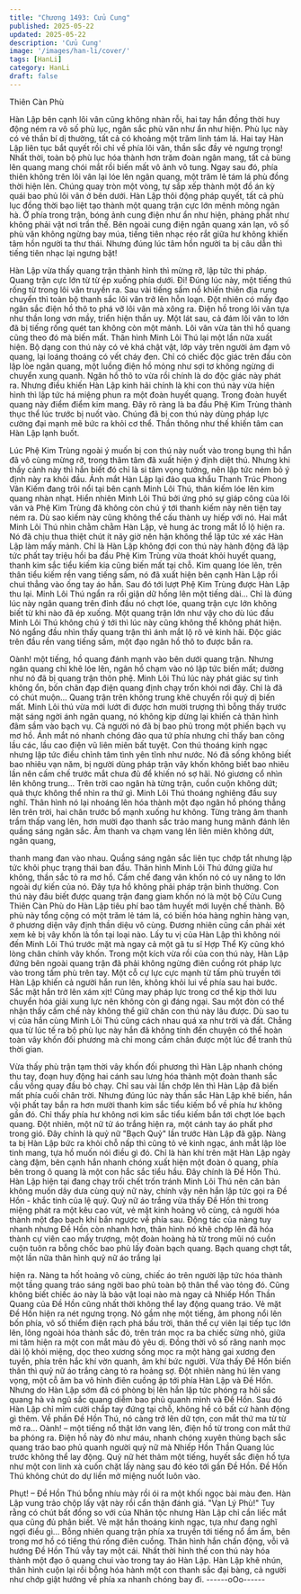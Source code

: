 ```yaml
---
title: "Chương 1493: Cửu Cung"
published: 2025-05-22
updated: 2025-05-22
description: 'Cửu Cung'
image: '/images/han-li/cover/'
tags: [HanLi]
category: HanLi
draft: false
---
```


Thiên Càn Phù

Hàn Lập bên cạnh lôi vân cũng không nhàn rỗi, hai tay hắn đồng
thời huy động ném ra vô số phù lục, ngân sắc phù văn như ẩn
như hiện.
Phù lục này có vẻ thần bí dị thường, tất cả có khoảng một trăm
linh tám lá.
Hai tay Hàn Lập liên tục bắt quyết rồi chỉ về phía lôi vân, thần sắc
đầy vẻ ngưng trọng!
Nhất thời, toàn bộ phù lục hóa thành hơn trăm đoàn ngân mang,
tất cả bùng lên quang mang chói mắt rồi biến mất vô ảnh vô tung.
Ngay sau đó, phía thiên không trên lôi vân lại lóe lên ngân quang,
một trăm lẻ tám lá phù đồng thời hiện lên.
Chúng quay tròn một vòng, tự sắp xếp thành một đồ án kỳ quái
bao phủ lôi vân ở bên dưới.
Hàn Lập thôi động pháp quyết, tất cả phù lục đồng thời bạo liệt
tạo thành một quang trận cực lớn mênh mông ngân hà.
Ở phía trong trận, bóng ảnh cung điện như ẩn như hiện, phảng
phất như không phải vật nơi trần thế.
Bên ngoài cung điện ngân quang xán lạn, vô số phù văn không
ngừng bay múa, tiếng tiên nhạc réo rắt giữa hư không khiến tâm
hồn người ta thư thái.
Nhưng đúng lúc tâm hồn người ta bị câu dẫn thì tiếng tiên nhạc
lại ngưng bặt!

Hàn Lập vừa thấy quang trận thành hình thì mừng rỡ, lập tức thi
pháp. Quang trận cực lớn từ từ ép xuống phía dưới.
Đi!
Đúng lúc này, một tiếng thú rống từ trong lôi vân truyền ra.
Sau vài tiếng sấm nổ khiến thiên địa rung chuyển thì toàn bộ
thanh sắc lôi vân trở lên hỗn loạn. Đột nhiên có mấy đạo ngân
sắc điện hồ thô to phá vỡ lôi vân mà xông ra.
Điện hồ trong lôi vân tựa như thần long vơn mầy, triển hiện thần
uy.
Một lát sau, cả đám lôi vân to lớn đã bị tiếng rống quét tan không
còn một mảnh.
Lôi vân vừa tản thì hồ quang cũng theo đó mà biến mất.
Thân hình Minh Lôi Thú lại một lần nữa xuất hiện.
Bộ dạng con thú này có vẻ khá chật vật, lớp vảy trên người ảm
đạm vô quang, lại loáng thoáng có vết cháy đen. Chỉ có chiếc độc
giác trên đầu còn lập lòe ngân quang, một luồng điện hồ mỏng
như sợi tơ không ngừng di chuyển xung quanh.
Ngân hồ thô to vừa rồi chính là do độc giác này phát ra.
Nhưng điều khiến Hàn Lập kinh hãi chính là khi con thú này vừa
hiện hình thì lập tức há miệng phun ra một đoàn huyết quang.
Trong đoàn huyết quang này điểm điểm kim mang. Đây rõ ràng là
ba đầu Phệ Kim Trùng thành thục thể lúc trước bị nuốt vào.
Chúng đã bị con thú này dùng pháp lực cường đại mạnh mẽ bức
ra khỏi cơ thể.
Thần thông như thế khiến tâm can Hàn Lập lạnh buốt.

Lúc Phệ Kim Trùng ngoài ý muốn bị con thú này nuốt vào trong
bụng thì hắn đã vô cùng mừng rỡ, trong thâm tâm đã xuất hiện ý
định diệt thú. Nhưng khi thấy cảnh này thì hắn biết đó chỉ là si tâm
vọng tưởng, nên lập tức ném bỏ ý định này ra khỏi đầu.
Ánh mắt Hàn Lập lại đảo qua khẩu Thanh Trúc Phong Vân Kiếm
đang trôi nổi tại bên cạnh Minh Lôi Thú, thân kiếm lóe lên kim
quang nhàn nhạt.
Hiển nhiên Minh Lôi Thú bởi ứng phó sự giáp công của lôi vân và
Phệ Kim Trùng đã không còn chú ý tới thanh kiếm này nên tiện
tay ném ra.
Dù sao kiếm này cũng không thể cấu thành uy hiếp với nó.
Hai mắt Minh Lôi Thú nhìn chằm chằm Hàn Lập, vẻ hung ác trong
mắt lồ lộ hiện ra.
Nó đã chịu thua thiệt chút ít nãy giờ nên hận không thể lập tức xé
xác Hàn Lập làm mấy mảnh. Chỉ là Hàn Lập không đợi con thú
này hành động đã lập tức phất tay triệu hồi ba đầu Phệ Kim Trùng
vừa thoát khỏi huyết quang, thanh kim sắc tiểu kiếm kia cũng biến
mất tại chỗ.
Kim quang lóe lên, trên thân tiểu kiếm rền vang tiếng sấm, nó đã
xuất hiện bên cạnh Hàn Lập rồi chui thẳng vào ống tay áo hắn.
Sau đó tới lượt Phệ Kim Trùng được Hàn Lập thu lại.
Minh Lôi Thú ngẩn ra rồi giận dữ hống lên một tiếng dài…
Chỉ là đúng lúc này ngân quang trên đỉnh đầu nó chợt lóe, quang
trận cực lớn không biết từ khi nào đã ép xuống.
Một quang trận lớn như vậy cho dù lúc đầu Minh Lôi Thú không
chú ý tới thì lúc này cũng không thể không phát hiện.
Nó ngẩng đầu nhìn thấy quang trận thì ánh mắt lộ rõ vẻ kinh hãi.
Độc giác trên đầu rền vang tiếng sấm, một đạo ngân hồ thô to
được bắn ra.

Oành! một tiếng, hồ quang đánh mạnh vào bên dưới quang trận.
Nhưng ngân quang chỉ khẽ lóe lên, ngân hồ chạm vào nó lập tức
biến mất; dường như nó đã bị quang trận thôn phệ.
Minh Lôi Thú lúc này phát giác sự tình không ổn, bốn chân đạp
điện quang định chạy trốn khỏi nơi đây.
Chỉ là đã có chút muộn…
Quang trận trên không trung khẽ chuyển rồi quỷ dị biến mất.
Minh Lôi thú vừa mới lướt đi được hơn mười trượng thì bỗng thấy
trước mặt sáng ngời ánh ngân quang, nó không kịp dừng lại
khiến cả thân hình đâm sầm vào bạch vụ. Cả người nó đã bị bao
phủ trong một phiến bạch vụ mơ hồ. Ánh mắt nó nhanh chóng
đảo qua tứ phía nhưng chỉ thấy ban công lầu các, lầu cao điện vũ
liên miên bất tuyệt.
Con thú thoáng kinh ngạc nhưng lập tức điều chỉnh tâm tình yên
tĩnh như nước.
Nó đã sống không biết bao nhiêu vạn năm, bị người dùng pháp
trận vây khốn không biết bao nhiêu lần nên cấm chế trước mắt
chưa đủ để khiến nó sợ hãi.
Nó giương cổ nhìn lên không trung…
Trên trời cao ngân hà từng trận, cuồn cuộn không dứt; quả thực
không thể nhìn ra thứ gì.
Minh Lôi Thú thoáng nghiêng đầu suy nghĩ. Thân hình nó lại
nhoáng lên hóa thành một đạo ngân hồ phóng thẳng lên trên trời,
hai chân trước bổ mạnh xuống hư không.
Từng tràng âm thanh trầm thấp vang lên, hơn mười đạo thanh
sắc trảo mang hung mãnh đánh lên quầng sáng ngân sắc.
Âm thanh va chạm vang lên liên miên không dứt, ngân quang,

thanh mang đan vào nhau. Quầng sáng ngân sắc liên tục chớp tắt
nhưng lập tức khôi phục trạng thái ban đầu.
Thân hình Minh Lôi Thú đứng giữa hư không, thần sắc tỏ ra mơ
hồ.
Cấm chế đang vân khốn nó có uy năng to lớn ngoài dự kiến của
nó. Đây tựa hồ không phải pháp trận bình thường.
Con thú này đâu biết được quang trận đang giam khốn nó là một
bộ Cửu Cung Thiên Càn Phù do Hàn Lập tiêu phí bao tâm huyết
mới luyện chế thành.
Bộ phù này tổng cộng có một trăm lẻ tám lá, có biến hóa hàng
nghìn hàng vạn, ở phương diện vây định thần diệu vô cùng.
Đương nhiên cũng cần phải xét xem kẻ bị vây khốn là tồn tại loại
nào. Lấy tu vị của Hàn Lập thì không nói đến Minh Lôi Thú trước
mặt mà ngay cả một gã tu sĩ Hợp Thể Kỳ cũng khó lòng chân
chính vây khốn.
Trong một kích vừa rồi của con thú này, Hàn Lập đứng bên ngoài
quang trận đã phải không ngừng điên cuồng rót pháp lực vào
trong tấm phù trên tay. Một cỗ cự lực cực mạnh từ tấm phù truyền
tới Hàn Lập khiến cả người hắn run lên, không khỏi lui về phía
sau hai bước.
Sắc mặt hắn trở lên xám xịt!
Cũng may pháp lực trong cơ thể kịp thời lưu chuyển hóa giải
xung lực nên không còn gì đáng ngại.
Sau một đòn có thể nhận thấy cấm chế này không thể giữ chân
con thú này lâu được. Dù sao tu vị của hắn cùng Minh Lôi Thú
cũng cách nhau quá xa như trời và đất.
Chẳng qua từ lúc tế ra bộ phù lục này hắn đã không tính đến
chuyện có thể hoàn toàn vây khốn đối phương mà chỉ mong cầm
chân được một lúc để tranh thủ thời gian.

Vừa thấy phù trận tạm thời vây khốn đối phương thì Hàn Lập
nhanh chóng thu tay, đoạn huy động hai cánh sau lưng hóa thành
một đoàn thanh sắc cầu vồng quay đầu bỏ chạy.
Chỉ sau vài lần chớp lên thì Hàn Lập đã biến mất phía cuối chân
trời.
Nhưng đúng lúc này thần sắc Hàn Lập khẽ biến, hắn vội phất tay
bắn ra hơn mười thanh kim sắc tiểu kiếm bổ về phía hư không
gần đó.
Chỉ thấy phía hư không nơi kim sắc tiểu kiếm bắn tới chợt lóe
bạch quang. Đột nhiên, một nữ tử áo trắng hiện ra, một cánh tay
áo phất phơ trong gió.
Đây chính là quỷ nữ "Bạch Quỷ" lần trước Hàn Lập đã gặp.
Nàng ta bị Hàn Lập bức ra khỏi chỗ nấp thì cũng tỏ vẻ kinh ngạc,
ánh mắt lập lòe tinh mang, tựa hồ muốn nói điều gì đó.
Chỉ là hàn khí trên mặt Hàn Lập ngày càng đậm, bên cạnh hắn
nhanh chóng xuất hiện một đoàn ô quang, phía bên trong ô quang
là một con hắc sắc tiểu hầu.
Đây chính là Đề Hồn Thú.
Hàn Lập hiện tại đang chạy trối chết trốn tránh Minh Lôi Thú nên
căn bản không muốn dây dưa cùng quỷ nữ này, chính vậy nên
hắn lập tức gọi ra Đề Hồn - khắc tinh của lệ quỷ.
Quỷ nữ áo trắng vừa thấy Đề Hồn thì trong miệng phát ra một kêu
cao vút, vẻ mặt kinh hoảng vô cùng, cả người hóa thành một đạo
bạch khí bắn ngược về phía sau.
Động tác của nàng tuy nhanh nhưng Đề Hồn còn nhanh hơn,
thân hình nó khẽ chớp lên đã hóa thành cự viên cao mấy trượng,
một đoàn hoàng hà từ trong mũi nó cuồn cuộn tuôn ra bỗng chốc
bao phủ lấy đoàn bạch quang.
Bạch quang chợt tắt, một lần nữa thân hình quỷ nữ áo trắng lại

hiện ra.
Nàng ta hốt hoảng vô cùng, chiếc áo trên người lập tức hóa thành
một tầng quang tráo sáng ngời bao phủ toàn bộ thân thể vào tỏng
đó. Cũng không biết chiếc áo này là bảo vật loại nào mà ngay cả
Nhiếp Hồn Thần Quang của Đề Hồn cũng nhất thời không thể lay
động quang tráo.
Vẻ mặt Đề Hồn hiện ra nét ngưng trọng. Nó gầm nhẹ một tiếng,
âm phong nổi lên bốn phía, vô số thiểm điện rạch phá bầu trời,
thân thể cự viên lại tiếp tục lớn lên, lông ngoài hóa thành sắc đỏ,
trên trán mọc ra ba chiếc sừng nhỏ, giữa mi tâm hiện ra một con
mắt màu đỏ yêu dị.
Đồng thời vô số răng nanh mọc dài lộ khỏi miệng, dọc theo
xương sống mọc ra một hàng gai xương đen tuyền, phía trên hắc
khí vờn quanh, âm khí bức người.
Vừa thấy Đề Hồn biến thân thì quỷ nữ áo trắng càng tỏ ra hoảng
sợ. Đột nhiên nàng hú lên vang vọng, một cỗ âm ba vô hình điên
cuồng ập tới phía Hàn Lập và Đề Hồn.
Nhưng do Hàn Lập sớm đã có phòng bị lên hắn lập tức phóng ra
hôi sắc quang hà và ngũ sắc quang diễm bao phủ quanh mình và
Đề Hồn.
Sau đó Hàn Lập chỉ mỉm cười chắp tay đứng tại chỗ, không hề có
bất cứ hành động gì thêm.
Về phần Đề Hồn Thú, nó càng trở lên dữ tợn, con mắt thứ ma từ
từ mở ra… Oành! – một tiếng nổ thật lớn vang lên, điện hồ từ
trong con mắt thứ ba phóng ra.
Điện hồ này đỏ như máu, nhanh chóng xuyên thủng bạch sắc
quang tráo bao phủ quanh người quỷ nữ mà Nhiếp Hồn Thần
Quang lúc trước không thể lay động.
Quỷ nữ hét thảm một tiếng, huyết sắc điện hồ tựa như một con
linh xà cuốn chặt lấy nàng sau đó kéo tới gần Đề Hồn. Đề Hồn
Thú không chút do dự liền mở miệng nuốt luôn vào.

Phụt! – Đề Hồn Thú bỗng nhíu mày rồi ói ra một khối ngọc bài
màu đen.
Hàn Lập vung trảo chộp lấy vật này rồi cẩn thận đánh giá.
"Vạn Lý Phù!"
Tuy rằng có chút bất đồng so với của Nhân tộc nhưng Hàn Lập
chỉ cần liếc mắt qua cũng đủ phân biết. Vẻ mặt hắn thoáng kinh
ngạc, tựa như đang nghĩ ngợi điều gì…
Bỗng nhiên quang trận phía xa truyền tới tiếng nổ ầm ầm, bên
trong mơ hồ có tiếng thú rống điên cuồng.
Thân hình hắn chấn động, vỗi vã hướng Đề Hồn Thú vẫy tay một
cái.
Nhất thời hình thế con thú này hóa thành một đạo ô quang chui
vào trong tay áo Hàn Lập.
Hàn Lập khẽ nhún, thân hình cuộn lại rồi bỗng hóa hành một con
thanh sắc đại bàng, cả người như chớp giật hướng về phía xa
nhanh chóng bay đi.
------oOo------
